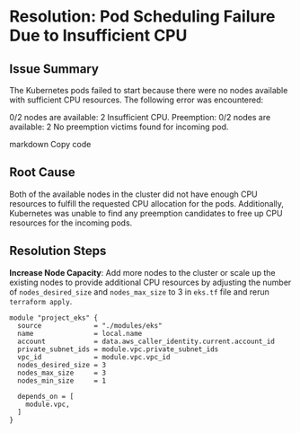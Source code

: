 # Resolution: Pod Scheduling Failure Due to Insufficient CPU

## Issue Summary
The Kubernetes pods failed to start because there were no nodes available with sufficient CPU resources. The following error was encountered:

0/2 nodes are available: 2 Insufficient CPU. Preemption: 0/2 nodes are available: 2 No preemption victims found for incoming pod.

markdown
Copy code

## Root Cause
Both of the available nodes in the cluster did not have enough CPU resources to fulfill the requested CPU allocation for the pods. Additionally, Kubernetes was unable to find any preemption candidates to free up CPU resources for the incoming pods.

## Resolution Steps
**Increase Node Capacity**: Add more nodes to the cluster or scale up the existing nodes to provide additional CPU resources by adjusting the number of `nodes_desired_size` and `nodes_max_size` to 3 in `eks.tf` file and rerun `terraform apply`.

```
module "project_eks" {
  source             = "./modules/eks"
  name               = local.name
  account            = data.aws_caller_identity.current.account_id
  private_subnet_ids = module.vpc.private_subnet_ids
  vpc_id             = module.vpc.vpc_id
  nodes_desired_size = 3
  nodes_max_size     = 3
  nodes_min_size     = 1

  depends_on = [
    module.vpc,
  ]
}
```